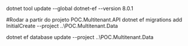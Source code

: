 dotnet tool update --global dotnet-ef --version 8.0.1

#Rodar a partir do projeto POC.Multitenant.API
dotnet ef migrations add InitialCreate --project ..\POC.Multitenant.Data

dotnet ef database update --project ..\POC.Multitenant.Data